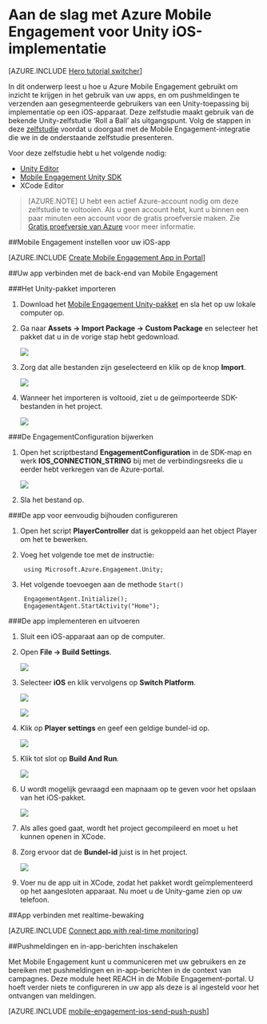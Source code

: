<properties
    pageTitle="Aan de slag met Azure Mobile Engagement voor Unity iOS-implementatie"
    description="Informatie over het gebruik van Azure Mobile Engagement met analyses en pushmeldingen voor implementaties van Unity-apps op iOS-apparaten."
    services="mobile-engagement"
    documentationCenter="unity"
    authors="piyushjo"
    manager=""
    editor="" />

<tags
    ms.service="mobile-engagement"
    ms.workload="mobile"
    ms.tgt_pltfrm="mobile-unity-ios"
    ms.devlang="dotnet"
    ms.topic="hero-article"
    ms.date="08/19/2016"
    ms.author="piyushjo" />

# Aan de slag met Azure Mobile Engagement voor Unity iOS-implementatie

[AZURE.INCLUDE [Hero tutorial switcher](../../includes/mobile-engagement-hero-tutorial-switcher.md)]

In dit onderwerp leest u hoe u Azure Mobile Engagement gebruikt om inzicht te krijgen in het gebruik van uw apps, en om pushmeldingen te verzenden aan gesegmenteerde gebruikers van een Unity-toepassing bij implementatie op een iOS-apparaat.
Deze zelfstudie maakt gebruik van de bekende Unity-zelfstudie ‘Roll a Ball’ als uitgangspunt. Volg de stappen in deze [zelfstudie](mobile-engagement-unity-roll-a-ball.md) voordat u doorgaat met de Mobile Engagement-integratie die we in de onderstaande zelfstudie presenteren. 

Voor deze zelfstudie hebt u het volgende nodig:

+ [Unity Editor](http://unity3d.com/get-unity)
+ [Mobile Engagement Unity SDK](https://aka.ms/azmeunitysdk)
+ XCode Editor

> [AZURE.NOTE] U hebt een actief Azure-account nodig om deze zelfstudie te voltooien. Als u geen account hebt, kunt u binnen een paar minuten een account voor de gratis proefversie maken. Zie [Gratis proefversie van Azure](https://azure.microsoft.com/pricing/free-trial/?WT.mc_id=A0E0E5C02&amp;returnurl=http%3A%2F%2Fazure.microsoft.com%2Fen-us%2Fdocumentation%2Farticles%2Fmobile-engagement-unity-ios-get-started) voor meer informatie.

##<a id="setup-azme"></a>Mobile Engagement instellen voor uw iOS-app

[AZURE.INCLUDE [Create Mobile Engagement App in Portal](../../includes/mobile-engagement-create-app-in-portal.md)]

##<a id="connecting-app"></a>Uw app verbinden met de back-end van Mobile Engagement

###Het Unity-pakket importeren

1. Download het [Mobile Engagement Unity-pakket](https://aka.ms/azmeunitysdk) en sla het op uw lokale computer op. 

2. Ga naar **Assets -> Import Package -> Custom Package** en selecteer het pakket dat u in de vorige stap hebt gedownload. 

    ![][70] 

3. Zorg dat alle bestanden zijn geselecteerd en klik op de knop **Import**. 

    ![][71] 

4. Wanneer het importeren is voltooid, ziet u de geïmporteerde SDK-bestanden in het project.  

    ![][72] 

###De EngagementConfiguration bijwerken

1. Open het scriptbestand **EngagementConfiguration** in de SDK-map en werk **IOS\_CONNECTION\_STRING** bij met de verbindingsreeks die u eerder hebt verkregen van de Azure-portal.  

    ![][73]

2. Sla het bestand op. 

###De app voor eenvoudig bijhouden configureren

1. Open het script **PlayerController** dat is  gekoppeld aan het object Player om het te bewerken. 

2. Voeg het volgende toe met de instructie:

        using Microsoft.Azure.Engagement.Unity;

3. Het volgende toevoegen aan de methode `Start()`
    
        EngagementAgent.Initialize();
        EngagementAgent.StartActivity("Home");

###De app implementeren en uitvoeren

1. Sluit een iOS-apparaat aan op de computer. 

2. Open **File -> Build Settings**. 

    ![][40]

3. Selecteer **iOS** en klik vervolgens op **Switch Platform**.

    ![][41]

    ![][42]

4. Klik op **Player settings** en geef een geldige bundel-id op. 

    ![][53]

5. Klik tot slot op **Build And Run**.

    ![][54]

6. U wordt mogelijk gevraagd een mapnaam op te geven voor het opslaan van het iOS-pakket. 

    ![][43]

7. Als alles goed gaat, wordt het project gecompileerd en moet u het kunnen openen in XCode. 

8. Zorg ervoor dat de **Bundel-id** juist is in het project.  

    ![][75]

10. Voer nu de app uit in XCode, zodat het pakket wordt geïmplementeerd op het aangesloten apparaat. Nu moet u de Unity-game zien op uw telefoon. 

##<a id="monitor"></a>App verbinden met realtime-bewaking

[AZURE.INCLUDE [Connect app with real-time monitoring](../../includes/mobile-engagement-connect-app-with-monitor.md)]

##<a id="integrate-push"></a>Pushmeldingen en in-app-berichten inschakelen

Met Mobile Engagement kunt u communiceren met uw gebruikers en ze bereiken met pushmeldingen en in-app-berichten in de context van campagnes. Deze module heet REACH in de Mobile Engagement-portal.
U hoeft verder niets te configureren in uw app als deze is al ingesteld voor het ontvangen van meldingen.

[AZURE.INCLUDE [mobile-engagement-ios-send-push-push](../../includes/mobile-engagement-ios-send-push.md)]

<!-- Images. -->
[40]: ./media/mobile-engagement-unity-ios-get-started/40.png
[41]: ./media/mobile-engagement-unity-ios-get-started/41.png
[42]: ./media/mobile-engagement-unity-ios-get-started/42.png
[43]: ./media/mobile-engagement-unity-ios-get-started/43.png
[53]: ./media/mobile-engagement-unity-ios-get-started/53.png
[54]: ./media/mobile-engagement-unity-ios-get-started/54.png
[70]: ./media/mobile-engagement-unity-ios-get-started/70.png
[71]: ./media/mobile-engagement-unity-ios-get-started/71.png
[72]: ./media/mobile-engagement-unity-ios-get-started/72.png
[73]: ./media/mobile-engagement-unity-ios-get-started/73.png
[74]: ./media/mobile-engagement-unity-ios-get-started/74.png
[75]: ./media/mobile-engagement-unity-ios-get-started/75.png



<!--HONumber=ago16_HO5-->


